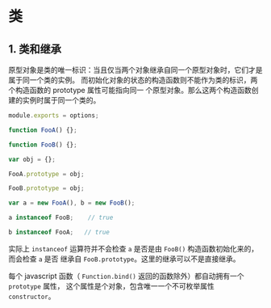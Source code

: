 # 类

## 1. 类和继承

原型对象是类的唯一标识：当且仅当两个对象继承自同一个原型对象时，它们才是属于同一个类的实例。
而初始化对象的状态的构造函数则不能作为类的标识，两个构造函数的 prototype 属性可能指向同一
个原型对象。那么这两个构造函数创建的实例时属于同一个类的。  

```javascript
module.exports = options;

function FooA() {};

function FooB() {};

var obj = {};

FooA.prototype = obj;

FooB.prototype = obj;

var a = new FooA(), b = new FooB();

a instanceof FooB;    // true

b instanceof FooA;   // true
```   

实际上 `instanceof` 运算符并不会检查 `a` 是否是由 `FooB()` 构造函数初始化来的，而会检查 `a` 是否
继承自 `FooB.prototype`。这里的继承可以不是直接继承。   

每个 javascript 函数（ `Function.bind()` 返回的函数除外）都自动拥有一个 `prototype` 属性，
这个属性是个对象，包含唯一一个不可枚举属性 `constructor`。  
